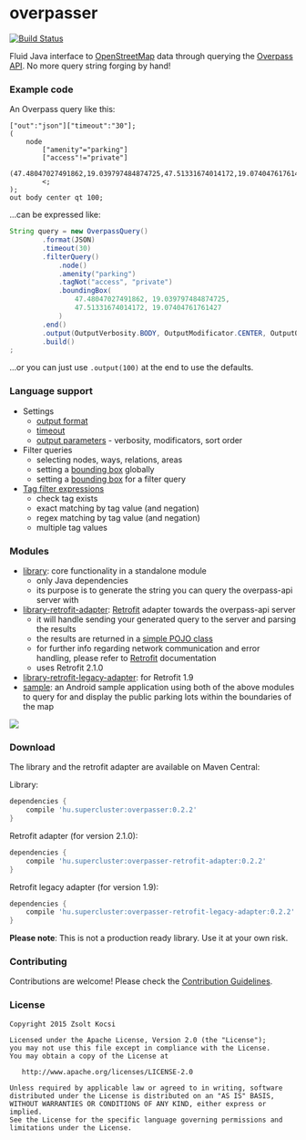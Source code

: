 # overpasser
[![Build Status](https://travis-ci.org/zsoltk/overpasser.svg?branch=master)](https://travis-ci.org/zsoltk/overpasser)

Fluid Java interface to [OpenStreetMap](https://www.openstreetmap.org/) data through querying the [Overpass API](http://wiki.openstreetmap.org/wiki/Overpass_API). No more query string forging by hand!

### Example code
An Overpass query like this:
```
["out":"json"]["timeout":"30"];
(
    node
        ["amenity"="parking"]
        ["access"!="private"]
        (47.48047027491862,19.039797484874725,47.51331674014172,19.07404761761427);
        <;
);
out body center qt 100;
```

...can be expressed like:
```java
String query = new OverpassQuery()
        .format(JSON)
        .timeout(30)
        .filterQuery()
            .node()
            .amenity("parking")
            .tagNot("access", "private")
            .boundingBox(
                47.48047027491862, 19.039797484874725,
                47.51331674014172, 19.07404761761427
            )
        .end()
        .output(OutputVerbosity.BODY, OutputModificator.CENTER, OutputOrder.QT, 100)
        .build()
;
```

...or you can just use ```.output(100)``` at the end to use the defaults.

### Language support
* Settings
  * [output format](http://wiki.openstreetmap.org/wiki/Overpass_API/Overpass_QL#Output_Format_.28out.29)
  * [timeout](http://wiki.openstreetmap.org/wiki/Overpass_API/Overpass_QL#timeout)
  * [output parameters](http://wiki.openstreetmap.org/wiki/Overpass_API/Overpass_QL#Print_.28out.29) - verbosity, modificators, sort order
* Filter queries
  * selecting nodes, ways, relations, areas
  * setting a [bounding box](http://wiki.openstreetmap.org/wiki/Overpass_API/Overpass_QL#Global_bounding_box_.28bbox.29) globally
  * setting a [bounding box](http://wiki.openstreetmap.org/wiki/Overpass_API/Overpass_QL#Bounding_box) for a filter query
* [Tag filter expressions](http://wiki.openstreetmap.org/wiki/Overpass_API/Overpass_QL#Filters)
    * check tag exists 
    * exact matching by tag value (and negation)
    * regex matching by tag value (and negation)
    * multiple tag values
  
### Modules
* [library](https://github.com/zsoltk/overpasser/tree/master/library): core functionality in a standalone module 
  * only Java dependencies
  * its purpose is to generate the string you can query the overpass-api server with
* [library-retrofit-adapter](https://github.com/zsoltk/overpasser/tree/master/library-retrofit-adapter): [Retrofit](http://square.github.io/retrofit/) adapter towards the overpass-api server
  * it will handle sending your generated query to the server and parsing the results
  * the results are returned in a [simple POJO class](https://github.com/zsoltk/overpasser/blob/master/library-retrofit-adapter/src/main/java/hu/supercluster/overpasser/adapter/OverpassQueryResult.java)
  * for further info regarding network communication and error handling, please refer to [Retrofit](http://square.github.io/retrofit/) documentation
  * uses Retrofit 2.1.0
* [library-retrofit-legacy-adapter](https://github.com/zsoltk/overpasser/tree/master/library-retrofit-legacy-adapter): for Retrofit 1.9
* [sample](https://github.com/zsoltk/overpasser/tree/master/sample): an Android sample application using both of the above modules to query for and display the public parking lots within the boundaries of the map

![](http://imgur.com/A4TGjjx.png)

### Download

The library and the retrofit adapter are available on Maven Central:

Library:
```groovy
dependencies {
    compile 'hu.supercluster:overpasser:0.2.2'
}
```
  
Retrofit adapter (for version 2.1.0):
```groovy
dependencies {
    compile 'hu.supercluster:overpasser-retrofit-adapter:0.2.2'
}
```

Retrofit legacy adapter (for version 1.9):
```groovy
dependencies {
    compile 'hu.supercluster:overpasser-retrofit-legacy-adapter:0.2.2'
}
```

**Please note**: This is not a production ready library. Use it at your own risk.

### Contributing

Contributions are welcome! Please check the [Contribution Guidelines](CONTRIBUTING.md).

### License

    Copyright 2015 Zsolt Kocsi

    Licensed under the Apache License, Version 2.0 (the "License");
    you may not use this file except in compliance with the License.
    You may obtain a copy of the License at

       http://www.apache.org/licenses/LICENSE-2.0

    Unless required by applicable law or agreed to in writing, software
    distributed under the License is distributed on an "AS IS" BASIS,
    WITHOUT WARRANTIES OR CONDITIONS OF ANY KIND, either express or implied.
    See the License for the specific language governing permissions and
    limitations under the License.
